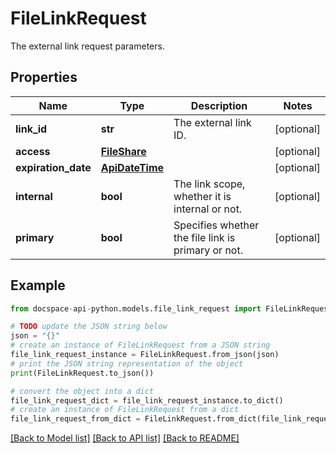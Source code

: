 # FileLinkRequest
The external link request parameters.

## Properties

Name | Type | Description | Notes
------------ | ------------- | ------------- | -------------
**link_id** | **str** | The external link ID. | [optional] 
**access** | [**FileShare**](FileShare.md) |  | [optional] 
**expiration_date** | [**ApiDateTime**](ApiDateTime.md) |  | [optional] 
**internal** | **bool** | The link scope, whether it is internal or not. | [optional] 
**primary** | **bool** | Specifies whether the file link is primary or not. | [optional] 

## Example

```python
from docspace-api-python.models.file_link_request import FileLinkRequest

# TODO update the JSON string below
json = "{}"
# create an instance of FileLinkRequest from a JSON string
file_link_request_instance = FileLinkRequest.from_json(json)
# print the JSON string representation of the object
print(FileLinkRequest.to_json())

# convert the object into a dict
file_link_request_dict = file_link_request_instance.to_dict()
# create an instance of FileLinkRequest from a dict
file_link_request_from_dict = FileLinkRequest.from_dict(file_link_request_dict)
```
[[Back to Model list]](../README.md#documentation-for-models) [[Back to API list]](../README.md#documentation-for-api-endpoints) [[Back to README]](../README.md)


